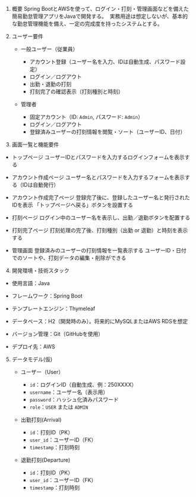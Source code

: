 1. 概要
Spring BootとAWSを使って、ログイン・打刻・管理画面などを備えた簡易勤怠管理アプリをJavaで開発する。  
実務用途は想定しないが、基本的な勤怠管理機能を備え、一定の完成度を持ったシステムとする。

2. ユーザー要件
    - 一般ユーザー（従業員）
        - アカウント登録（ユーザー名を入力、IDは自動生成、パスワード設定）
        - ログイン／ログアウト
        - 出勤・退勤の打刻
        - 打刻完了の確認表示（打刻種別と時刻）

    - 管理者
        - 固定アカウント（ID: `Admin`, パスワード: `Admin`）
        - ログイン／ログアウト
        - 登録済みユーザーの打刻情報を閲覧・ソート（ユーザーID、日付）


3. 画面一覧と機能要件
- トップページ
    ユーザーIDとパスワードを入力するログインフォームを表示する

- アカウント作成ページ
    ユーザー名とパスワードを入力するフォームを表示する（IDは自動発行）

- アカウント作成完了ページ
    登録完了後に、登録したユーザー名と発行されたIDを表示
    「トップページへ戻る」ボタンを設置する
    
- 打刻ページ
    ログイン中のユーザー名を表示し、出勤／退勤ボタンを配置する

- 打刻完了ページ
    打刻処理の完了後、打刻種別（出勤 or 退勤）と時刻を表示する

- 管理画面
    登録済みのユーザーの打刻情報を一覧表示する
    ユーザーID・日付でのソートや、打刻データの編集・削除ができる


4. 開発環境・技術スタック
- 使用言語：Java

- フレームワーク：Spring Boot

- テンプレートエンジン：Thymeleaf

- データベース：H2（開発時のみ）。将来的にMySQLまたはAWS RDSを想定

- バージョン管理：Git（GitHubを使用）

- デプロイ先：AWS


5. データモデル(仮)
    - ユーザー（User）
        - `id`：ログインID（自動生成、例：250XXXX）
        - `username`：ユーザー名（表示用）
        - `password`：ハッシュ化済みパスワード
        - `role`：`USER` または `ADMIN`

    - 出勤打刻(Arrival)
        - `id`：打刻ID（PK）
        - `user_id`：ユーザーID（FK）
        - `timestamp`：打刻時刻

    - 退勤打刻(Departure)
        - `id`：打刻ID（PK）
        - `user_id`：ユーザーID（FK）
        - `timestamp`：打刻時刻
